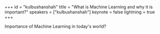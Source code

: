 ﻿+++
id = "kulbushanshah"
title = "What is Machine Learning and why it is important?"
speakers = ["kulbushanshah"]
keynote = false
lightning = true
+++

Importance of Machine Learning in today's world?